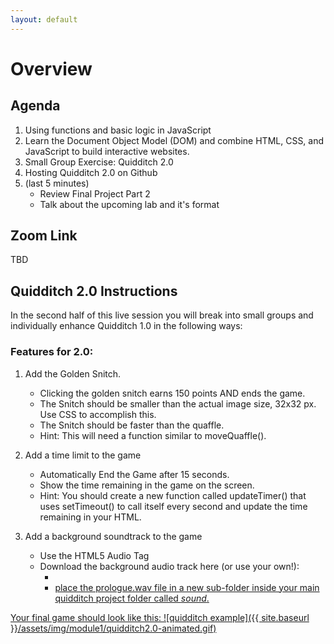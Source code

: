 ```yaml
---
layout: default
---
```


# Overview 

## Agenda
1. Using functions and basic logic in JavaScript
2. Learn the Document Object Model (DOM) and combine HTML, CSS, and JavaScript to build interactive websites. 
3. Small Group Exercise: Quidditch 2.0
4. Hosting Quidditch 2.0 on Github
5. (last 5 minutes)
    - Review Final Project Part 2 
    - Talk about the upcoming lab and it's format

## Zoom Link

TBD

## Quidditch 2.0 Instructions
In the second half of this live session you will break into small groups and individually enhance Quidditch 1.0 in the following ways:

### Features for 2.0:

1. Add the Golden Snitch.
    * Clicking the golden snitch earns 150 points AND ends the game.
    * The Snitch should be smaller than the actual image size, 32x32 px.  Use CSS to accomplish this.
    * The Snitch should be faster than the quaffle.
    * Hint: This will need a function similar to moveQuaffle().

2. Add a time limit to the game
    * Automatically End the Game after 15 seconds.
    * Show the time remaining in the game on the screen.
    * Hint: You should create a new function called updateTimer() that uses setTimeout() to call itself every second and update the time remaining in your HTML.

3. Add a background soundtrack to the game
    * Use the HTML5 Audio Tag
    * Download the background audio track here (or use your own!):
        * <a href="{{ site.baseurl }}assets/img/module1/quidditch-assets/prologue.wav=">
        * place the prologue.wav file in a new sub-folder inside your main quidditch project folder called *sound*.

Your final game should look like this:
![quidditch example]({{ site.baseurl }}/assets/img/module1/quidditch2.0-animated.gif)
